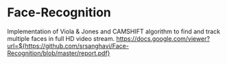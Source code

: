 # Face-Recognition
Implementation of Viola &amp; Jones and CAMSHIFT algorithm to find and track multiple faces in full HD video stream.
https://docs.google.com/viewer?url=${https://github.com/srsanghavi/Face-Recognition/blob/master/report.pdf}
